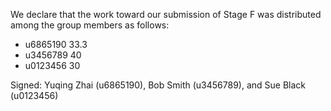 We declare that the work toward our submission of Stage F was distributed among the group members as follows:

* u6865190 33.3
* u3456789 40
* u0123456 30

Signed: Yuqing Zhai (u6865190), Bob Smith (u3456789), and Sue Black (u0123456)

